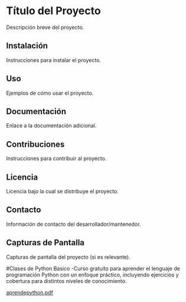 # Título del Proyecto

Descripción breve del proyecto.

## Instalación

Instrucciones para instalar el proyecto.

## Uso

Ejemplos de cómo usar el proyecto.

## Documentación

Enlace a la documentación adicional.

## Contribuciones

Instrucciones para contribuir al proyecto.

## Licencia

Licencia bajo la cual se distribuye el proyecto.

## Contacto

Información de contacto del desarrollador/mantenedor.

## Capturas de Pantalla

Capturas de pantalla del proyecto (si es relevante).


#Clases de Python Basico
-Curso gratuito para aprender el lenguaje de programación Python con un enfoque práctico,
incluyendo ejercicios y cobertura para distintos niveles de conocimiento.

[aprendepython.pdf](https://github.com/RafaelPacheco21/PythonClassBasic/files/14855027/aprendepython.pdf)
